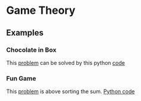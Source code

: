 # Game Theory

## Examples

### Chocolate in Box
This [problem](https://www.hackerrank.com/challenges/chocolate-in-box/problem) can be
solved by this python [code]()

### Fun Game
This [problem](https://www.hackerrank.com/challenges/fun-game-1/problem?isFullScreen=true) is above
sorting the sum. [Python code](FunGame.py)
